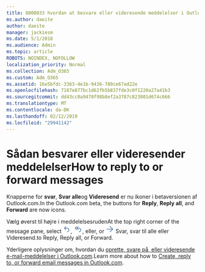 ```yaml
---
title: 8000033 hvordan at besvare eller videresende meddelelser i Outlook.com-beta
ms.author: daeite
author: daeite
manager: jackiesm
ms.date: 5/1/2018
ms.audience: Admin
ms.topic: article
ROBOTS: NOINDEX, NOFOLLOW
localization_priority: Normal
ms.collection: Adm_O365
ms.custom: Adm_O365
ms.assetid: 16e5bfdc-3363-4e1b-9436-789ce67ad22e
ms.openlocfilehash: 7187e877bc1d62fb5b837fde3c0f1220a27a41b3
ms.sourcegitcommit: dd43cc0a9470f98b8ef2a3787c823801d674c666
ms.translationtype: MT
ms.contentlocale: da-DK
ms.lasthandoff: 02/12/2019
ms.locfileid: "29941142"
---
```

# <a name="how-to-reply-to-or-forward-messages"></a><span data-ttu-id="22a47-102">Sådan besvarer eller videresender meddelelser</span><span class="sxs-lookup"><span data-stu-id="22a47-102">How to reply to or forward messages</span></span>

<span data-ttu-id="22a47-103">Knapperne for **svar**, **Svar alle**og **Videresend** er nu ikoner i betaversionen af Outlook.com.</span><span class="sxs-lookup"><span data-stu-id="22a47-103">In the Outlook.com beta, the buttons for **Reply**, **Reply all**, and **Forward** are now icons.</span></span> 
  
<span data-ttu-id="22a47-104">Vælg øverst til højre i meddelelsesruden</span><span class="sxs-lookup"><span data-stu-id="22a47-104">At the top right corner of the message pane, select</span></span> ![Svar](media/08ad5200-369a-4a2f-bef5-ebdcbef5545f.png)<span data-ttu-id="22a47-106">,</span><span class="sxs-lookup"><span data-stu-id="22a47-106"></span></span> ![Svar til alle](media/be5f41a1-dbea-471f-ba5d-7be4256922d2.png)<span data-ttu-id="22a47-108">, eller</span><span class="sxs-lookup"><span data-stu-id="22a47-108">, or</span></span> ![Videresend](media/29fd06ec-1642-40d1-8faa-ec437ef156fc.png) <span data-ttu-id="22a47-110">Svar, svar til alle eller Videresend.</span><span class="sxs-lookup"><span data-stu-id="22a47-110">to Reply, Reply all, or Forward.</span></span> 
  
<span data-ttu-id="22a47-111">Yderligere oplysninger om, hvordan du [oprette, svare på, eller videresende e-mail-meddelelser i Outlook.com](https://go.microsoft.com/fwlink/p/?linkid=873141).</span><span class="sxs-lookup"><span data-stu-id="22a47-111">Learn more about how to [Create, reply to, or forward email messages in Outlook.com](https://go.microsoft.com/fwlink/p/?linkid=873141).</span></span>
  

